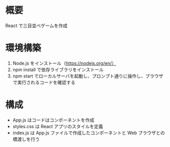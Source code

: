 # 概要

React で三目並べゲームを作成

# 環境構築

1. Node.js をインストール（https://nodejs.org/en/）
2. npm install で依存ライブラリをインストール
3. npm start でローカルサーバを起動し、プロンプト通りに操作し、ブラウザで実行されるコードを確認する

# 構成

- App.js はコードはコンポーネントを作成
- styles.css は React アプリのスタイルを定義
- index.js は App.js ファイルで作成したコンポーネントと Web ブラウザとの橋渡しを行う
